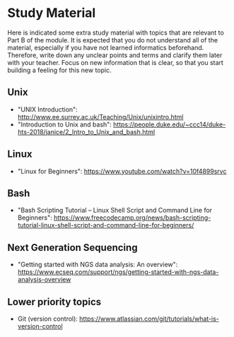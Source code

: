 # Study Material

Here is indicated some extra study material with topics that are relevant to Part B of the module. It is expected that you do not understand all of the material, especially if you have not learned informatics beforehand. Therefore, write down any unclear points and terms and clarify them later with your teacher. Focus on new information that is clear, so that you start building a feeling for this new topic.  

## Unix
- "UNIX Introduction": http://www.ee.surrey.ac.uk/Teaching/Unix/unixintro.html
- "Introduction to Unix and bash": https://people.duke.edu/~ccc14/duke-hts-2018/janice/2_Intro_to_Unix_and_bash.html

## Linux
- "Linux for Beginners": https://www.youtube.com/watch?v=10f4899srvc 

## Bash
- "Bash Scripting Tutorial – Linux Shell Script and Command Line for Beginners": https://www.freecodecamp.org/news/bash-scripting-tutorial-linux-shell-script-and-command-line-for-beginners/

## Next Generation Sequencing
- "Getting started with NGS data analysis: An overview": https://www.ecseq.com/support/ngs/getting-started-with-ngs-data-analysis-overview
 
## Lower priority topics
- Git (version control): https://www.atlassian.com/git/tutorials/what-is-version-control
